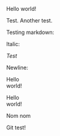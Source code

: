 Hello world!

Test.
Another test.

Testing markdown:

Italic:

*Test*

Newline:

Hello<br>
world!

Hello  
world!

Nom nom

Git test!